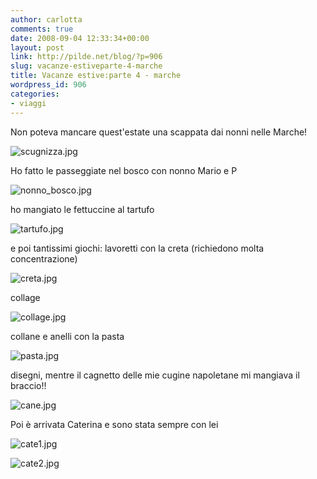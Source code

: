 ```yaml
---
author: carlotta
comments: true
date: 2008-09-04 12:33:34+00:00
layout: post
link: http://pilde.net/blog/?p=906
slug: vacanze-estiveparte-4-marche
title: Vacanze estive:parte 4 - marche
wordpress_id: 906
categories:
- viaggi
---
```


Non poteva mancare quest'estate una scappata dai nonni nelle Marche!

![scugnizza.jpg]({{baseurl}}/uploads/2008/09/scugnizza.jpg)




Ho fatto le passeggiate nel bosco con nonno Mario e P

![nonno_bosco.jpg]({{baseurl}}/uploads/2008/09/nonno_bosco.jpg)




ho mangiato le fettuccine al tartufo

![tartufo.jpg]({{baseurl}}/uploads/2008/09/tartufo.jpg)




e poi tantissimi giochi: lavoretti con la creta (richiedono molta concentrazione)




![creta.jpg]({{baseurl}}/uploads/2008/09/creta.jpg)




collage

![collage.jpg]({{baseurl}}/uploads/2008/09/collage.jpg)




collane e anelli con la pasta

![pasta.jpg]({{baseurl}}/uploads/2008/09/pasta.jpg)




disegni, mentre il cagnetto delle mie cugine napoletane mi mangiava il braccio!!

![cane.jpg]({{baseurl}}/uploads/2008/09/cane.jpg)




Poi è arrivata Caterina e sono stata sempre con lei

![cate1.jpg]({{baseurl}}/uploads/2008/09/cate1.jpg)




![cate2.jpg]({{baseurl}}/uploads/2008/09/cate2.jpg)






